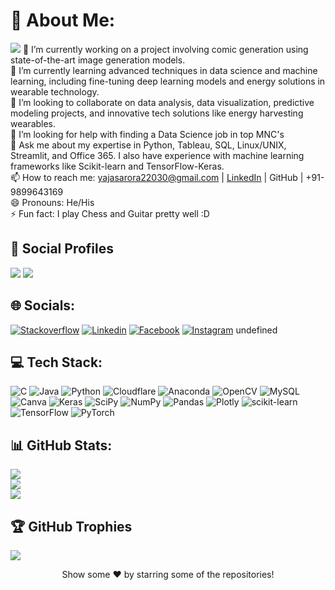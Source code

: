 # 💫 About Me:
[![](https://komarev.com/ghpvc/?username=yajasarora&color=009688&style=for-the-badge&label=Profile+Views)](https://abhishekkandel45.github.io/Githubprofiler/)
🔭 I’m currently working on a project involving comic generation using state-of-the-art image generation models. <br>🌱 I’m currently learning advanced techniques in data science and machine learning, including fine-tuning deep learning models and energy solutions in wearable technology.<br>👯 I’m looking to collaborate on data analysis, data visualization, predictive modeling projects, and innovative tech solutions like energy harvesting wearables.<br>🤔 I’m looking for help with finding a Data Science job in top MNC's<br>💬 Ask me about my expertise in Python, Tableau, SQL, Linux/UNIX, Streamlit, and Office 365. I also have experience with machine learning frameworks like Scikit-learn and TensorFlow-Keras. <br>📫 How to reach me: yajasarora22030@gmail.com | [LinkedIn](https://www.linkedin.com/in/yajasarora) | GitHub | +91-9899643169 <br>😄 Pronouns: He/His<br>⚡ Fun fact: I play Chess and Guitar pretty well :D


## 👨 Social Profiles
![](https://img.shields.io/github/followers/yajasarora?color=%23009688&label=Follow&style=for-the-badge)  ![](https://img.shields.io/github/stars/yajasarora?affiliations=OWNER%2CCOLLABORATOR&color=%23009688&label=Stars&style=for-the-badge)  
## 🌐 Socials:
[![Stackoverflow](https://img.shields.io/badge/-Stackoverflow-FE7A16?logo=stack-overflow&logoColor=white)](https://stackoverflow.com/users/19485891) [![Linkedin](https://img.shields.io/badge/LinkedIn-%230077B5.svg?logo=linkedin&logoColor=white)](https://linkedin.com/in/yajasarora) [![Facebook](https://img.shields.io/badge/Facebook-%231877F2.svg?logo=Facebook&logoColor=white)](https://facebook.com/yajas.arora.3) [![Instagram](https://img.shields.io/badge/Instagram-%23E4405F.svg?logo=Instagram&logoColor=white)](https://instagram.com/yajasarora) undefined

## 💻 Tech Stack:
![C](https://img.shields.io/badge/c-%2300599C.svg?style=flat-square&logo=c&logoColor=white)   ![Java](https://img.shields.io/badge/java-%23ED8B00.svg?style=flat-square&logo=java&logoColor=white)   ![Python](https://img.shields.io/badge/python-3670A0?style=flat-square&logo=python&logoColor=ffdd54)   ![Cloudflare](https://img.shields.io/badge/Cloudflare-F38020?style=flat-square&logo=Cloudflare&logoColor=white)   ![Anaconda](https://img.shields.io/badge/Anaconda-%2344A833.svg?style=flat-square&logo=anaconda&logoColor=white)   ![OpenCV](https://img.shields.io/badge/opencv-%23white.svg?style=flat-square&logo=opencv&logoColor=white)   ![MySQL](https://img.shields.io/badge/mysql-%2300f.svg?style=flat-square&logo=mysql&logoColor=white)   ![Canva](https://img.shields.io/badge/Canva-%2300C4CC.svg?style=flat-square&logo=Canva&logoColor=white)   ![Keras](https://img.shields.io/badge/Keras-%23D00000.svg?style=flat-square&logo=Keras&logoColor=white)   ![SciPy](https://img.shields.io/badge/SciPy-%230C55A5.svg?style=flat-square&logo=scipy&logoColor=%white)   ![NumPy](https://img.shields.io/badge/numpy-%23013243.svg?style=flat-square&logo=numpy&logoColor=white)   ![Pandas](https://img.shields.io/badge/pandas-%23150458.svg?style=flat-square&logo=pandas&logoColor=white)   ![Plotly](https://img.shields.io/badge/Plotly-%233F4F75.svg?style=flat-square&logo=plotly&logoColor=white)   ![scikit-learn](https://img.shields.io/badge/scikit--learn-%23F7931E.svg?style=flat-square&logo=scikit-learn&logoColor=white)   ![TensorFlow](https://img.shields.io/badge/TensorFlow-%23FF6F00.svg?style=flat-square&logo=TensorFlow&logoColor=white)   ![PyTorch](https://img.shields.io/badge/PyTorch-%23EE4C2C.svg?style=flat-square&logo=PyTorch&logoColor=white)   
## 📊 GitHub Stats:
![](https://github-readme-stats.vercel.app/api?username=yajasarora&theme=vision-friendly-dark&hide_border=false&include_all_commits=true&count_private=true)<br/>
![](https://github-readme-streak-stats.herokuapp.com/?user=yajasarora&theme=vision-friendly-dark&hide_border=false)<br/>
![](https://github-readme-stats.vercel.app/api/top-langs/?username=yajasarora&theme=vision-friendly-dark&hide_border=false&include_all_commits=true&count_private=true&layout=compact)<br/>

## 🏆 GitHub Trophies
![](https://github-profile-trophy.vercel.app/?username=yajasarora&theme=discord&no-bg=false&no-frame=false&margin-h=0&margin-w=5)


<div align="center">Show some ❤️ by starring some of the repositories!</div>